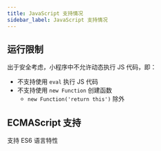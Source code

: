 ```yaml
---
title: JavaScript 支持情况
sidebar_label: JavaScript 支持情况
---
```


## 运行限制

出于安全考虑，小程序中不允许动态执行 JS 代码，即：

- 不支持使用 `eval` 执行 JS 代码
- 不支持使用 `new Function` 创建函数
  - `new Function('return this')` 除外

## ECMAScript 支持

支持 ES6 语言特性
